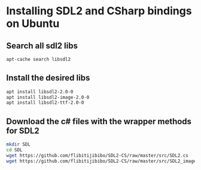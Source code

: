 # Installing SDL2 and CSharp bindings on Ubuntu

## Search all sdl2 libs
```sh
apt-cache search libsdl2
```
## Install the desired libs
```sh
apt install libsdl2-2.0-0
apt install libsdl2-image-2.0-0
apt install libsdl2-ttf-2.0-0
```
## Download the c# files with the wrapper methods for SDL2
```sh
mkdir SDL
cd SDL
wget https://github.com/flibitijibibo/SDL2-CS/raw/master/src/SDL2.cs
wget https://github.com/flibitijibibo/SDL2-CS/raw/master/src/SDL2_image.cs
```
